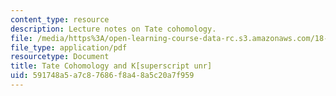 ```yaml
---
content_type: resource
description: Lecture notes on Tate cohomology.
file: /media/https%3A/open-learning-course-data-rc.s3.amazonaws.com/18-786-number-theory-ii-class-field-theory-spring-2016/591748a5a7c87686f8a48a5c20a7f959_MIT18_786S16_lec14.pdf
file_type: application/pdf
resourcetype: Document
title: Tate Cohomology and K[superscript unr]
uid: 591748a5-a7c8-7686-f8a4-8a5c20a7f959
---
```


